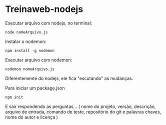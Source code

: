 # Treinaweb-nodejs

Executar arquivo com nodejs, no terminal:

    node nomeArquivo.js

Instalar o nodemon:

    npm install -g nodemon

Executar arquivo com nodemon:

    nodemon nomeArquivo.js

Diferentemente do nodejs, ele fica "escutando" as mudanças.

Para iniciar um package.json

    npm init
   
E sair respondendo as perguntas... ( nome do projeto, versão, descrição, arquivo de entrada, comando de teste, repositório do git e palavras chaves, nome do autor e licença )   

